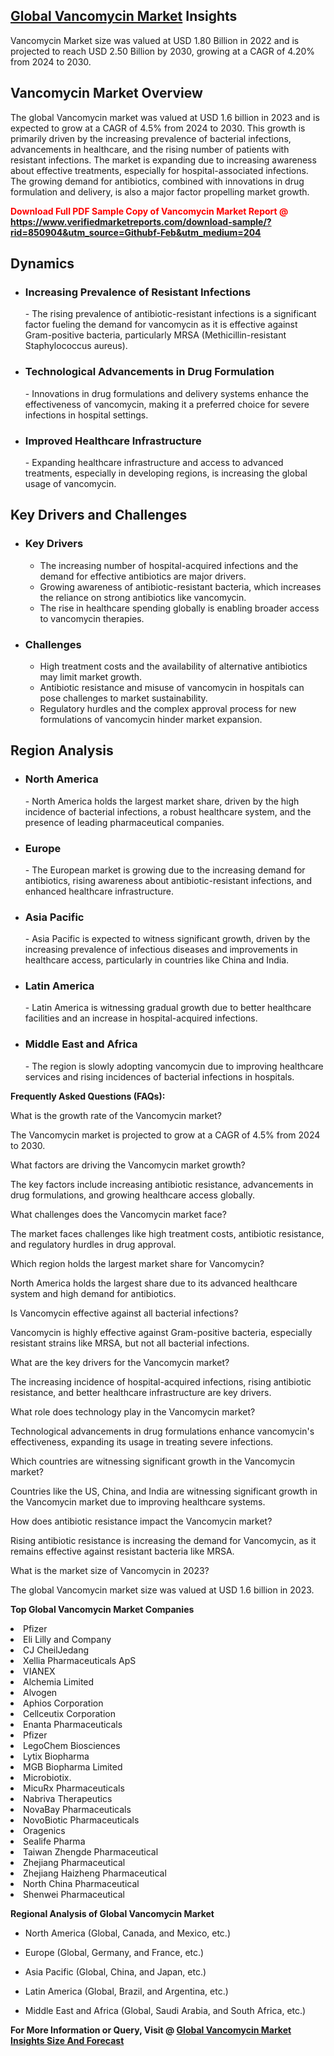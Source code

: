 <h2><a href="https://www.verifiedmarketreports.com/download-sample/?rid=850904&amp;utm_source=Githubf&amp;utm_medium=204" target="_blank">Global Vancomycin Market</a> Insights</h2><p>Vancomycin Market size was valued at USD 1.80 Billion in 2022 and is projected to reach USD 2.50 Billion by 2030, growing at a CAGR of 4.20% from 2024 to 2030.</p><p><h2>Vancomycin Market Overview</h2> <p>The global Vancomycin market was valued at USD 1.6 billion in 2023 and is expected to grow at a CAGR of 4.5% from 2024 to 2030. This growth is primarily driven by the increasing prevalence of bacterial infections, advancements in healthcare, and the rising number of patients with resistant infections. The market is expanding due to increasing awareness about effective treatments, especially for hospital-associated infections. The growing demand for antibiotics, combined with innovations in drug formulation and delivery, is also a major factor propelling market growth.</p> <p><strong><p><span class=""><span style="color: #ff0000;"><strong>Download Full PDF Sample Copy of Vancomycin Market Report</strong> @ </span><a href="https://www.verifiedmarketreports.com/download-sample/?rid=850904&amp;utm_source=Githubf-Feb&amp;utm_medium=204" target="_blank">https://www.verifiedmarketreports.com/download-sample/?rid=850904&amp;utm_source=Githubf-Feb&amp;utm_medium=204</a></span></p></strong></p> <h2>Dynamics</h2> <ul> <li><h3>Increasing Prevalence of Resistant Infections</h3> - The rising prevalence of antibiotic-resistant infections is a significant factor fueling the demand for vancomycin as it is effective against Gram-positive bacteria, particularly MRSA (Methicillin-resistant Staphylococcus aureus).</li> <li><h3>Technological Advancements in Drug Formulation</h3> - Innovations in drug formulations and delivery systems enhance the effectiveness of vancomycin, making it a preferred choice for severe infections in hospital settings.</li> <li><h3>Improved Healthcare Infrastructure</h3> - Expanding healthcare infrastructure and access to advanced treatments, especially in developing regions, is increasing the global usage of vancomycin.</li> </ul> <h2>Key Drivers and Challenges</h2> <ul> <li><h3>Key Drivers</h3> <ul> <li>The increasing number of hospital-acquired infections and the demand for effective antibiotics are major drivers.</li> <li>Growing awareness of antibiotic-resistant bacteria, which increases the reliance on strong antibiotics like vancomycin.</li> <li>The rise in healthcare spending globally is enabling broader access to vancomycin therapies.</li> </ul> </li> <li><h3>Challenges</h3> <ul> <li>High treatment costs and the availability of alternative antibiotics may limit market growth.</li> <li>Antibiotic resistance and misuse of vancomycin in hospitals can pose challenges to market sustainability.</li> <li>Regulatory hurdles and the complex approval process for new formulations of vancomycin hinder market expansion.</li> </ul> </li> </ul> <h2>Region Analysis</h2> <ul> <li><h3>North America</h3> - North America holds the largest market share, driven by the high incidence of bacterial infections, a robust healthcare system, and the presence of leading pharmaceutical companies.</li> <li><h3>Europe</h3> - The European market is growing due to the increasing demand for antibiotics, rising awareness about antibiotic-resistant infections, and enhanced healthcare infrastructure.</li> <li><h3>Asia Pacific</h3> - Asia Pacific is expected to witness significant growth, driven by the increasing prevalence of infectious diseases and improvements in healthcare access, particularly in countries like China and India.</li> <li><h3>Latin America</h3> - Latin America is witnessing gradual growth due to better healthcare facilities and an increase in hospital-acquired infections.</li> <li><h3>Middle East and Africa</h3> - The region is slowly adopting vancomycin due to improving healthcare services and rising incidences of bacterial infections in hospitals.</li> </ul> <p><strong>Frequently Asked Questions (FAQs):</strong></p> <p>What is the growth rate of the Vancomycin market?</p> <p>The Vancomycin market is projected to grow at a CAGR of 4.5% from 2024 to 2030.</p> <p>What factors are driving the Vancomycin market growth?</p> <p>The key factors include increasing antibiotic resistance, advancements in drug formulations, and growing healthcare access globally.</p> <p>What challenges does the Vancomycin market face?</p> <p>The market faces challenges like high treatment costs, antibiotic resistance, and regulatory hurdles in drug approval.</p> <p>Which region holds the largest market share for Vancomycin?</p> <p>North America holds the largest share due to its advanced healthcare system and high demand for antibiotics.</p> <p>Is Vancomycin effective against all bacterial infections?</p> <p>Vancomycin is highly effective against Gram-positive bacteria, especially resistant strains like MRSA, but not all bacterial infections.</p> <p>What are the key drivers for the Vancomycin market?</p> <p>The increasing incidence of hospital-acquired infections, rising antibiotic resistance, and better healthcare infrastructure are key drivers.</p> <p>What role does technology play in the Vancomycin market?</p> <p>Technological advancements in drug formulations enhance vancomycin's effectiveness, expanding its usage in treating severe infections.</p> <p>Which countries are witnessing significant growth in the Vancomycin market?</p> <p>Countries like the US, China, and India are witnessing significant growth in the Vancomycin market due to improving healthcare systems.</p> <p>How does antibiotic resistance impact the Vancomycin market?</p> <p>Rising antibiotic resistance is increasing the demand for Vancomycin, as it remains effective against resistant bacteria like MRSA.</p> <p>What is the market size of Vancomycin in 2023?</p> <p>The global Vancomycin market size was valued at USD 1.6 billion in 2023.</p> </p><p><strong>Top Global Vancomycin Market Companies</strong></p><div data-test-id=""><p><li>Pfizer</li><li> Eli Lilly and Company</li><li> CJ CheilJedang</li><li> Xellia Pharmaceuticals ApS</li><li> VIANEX</li><li> Alchemia Limited</li><li> Alvogen</li><li> Aphios Corporation</li><li> Cellceutix Corporation</li><li> Enanta Pharmaceuticals</li><li> Pfizer</li><li> LegoChem Biosciences</li><li> Lytix Biopharma</li><li> MGB Biopharma Limited</li><li> Microbiotix.</li><li> MicuRx Pharmaceuticals</li><li> Nabriva Therapeutics</li><li> NovaBay Pharmaceuticals</li><li> NovoBiotic Pharmaceuticals</li><li> Oragenics</li><li> Sealife Pharma</li><li> Taiwan Zhengde Pharmaceutical</li><li> Zhejiang Pharmaceutical</li><li> Zhejiang Haizheng Pharmaceutical</li><li> North China Pharmaceutical</li><li> Shenwei Pharmaceutical</li></p><div><strong>Regional Analysis of&nbsp;Global Vancomycin Market</strong></div><ul><li dir="ltr"><p dir="ltr">North America&nbsp;(Global, Canada, and Mexico, etc.)</p></li><li dir="ltr"><p dir="ltr">Europe (Global, Germany, and France, etc.)</p></li><li dir="ltr"><p dir="ltr">Asia Pacific&nbsp;(Global, China, and Japan, etc.)</p></li><li dir="ltr"><p dir="ltr">Latin America&nbsp;(Global, Brazil, and Argentina, etc.)</p></li><li dir="ltr">Middle East and Africa&nbsp;(Global, Saudi Arabia, and South Africa, etc.)</li></ul><p><strong>For More Information or Query, Visit @&nbsp;</strong><strong><a href="https://www.verifiedmarketreports.com/product/vancomycin-market/?utm_source=Githubf&amp;utm_medium=204" target="_blank">Global Vancomycin Market Insights Size And Forecast</a></strong></p></div>
